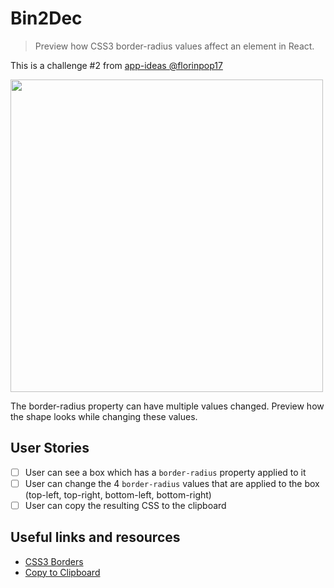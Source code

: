 # Bin2Dec
> Preview how CSS3 border-radius values affect an element in React.

This is a challenge #2 from [app-ideas @florinpop17](https://github.com/florinpop17/app-ideas/blob/master/Projects/1-Beginner/Border-Radius-Previewer.md)

<img src="https://user-images.githubusercontent.com/989544/82838711-063cf880-9e9b-11ea-99e2-c2cada7a4407.png" width="500" />

The border-radius property can have multiple values changed. Preview how the shape looks while changing these values.

## User Stories

-   [ ] User can see a box which has a `border-radius` property applied to it
-   [ ] User can change the 4 `border-radius` values that are applied to the box (top-left, top-right, bottom-left, bottom-right)
-   [ ] User can copy the resulting CSS to the clipboard

## Useful links and resources

-   [CSS3 Borders](https://www.w3schools.com/css/css3_borders.asp)
-   [Copy to Clipboard](https://www.w3schools.com/howto/howto_js_copy_clipboard.asp)
